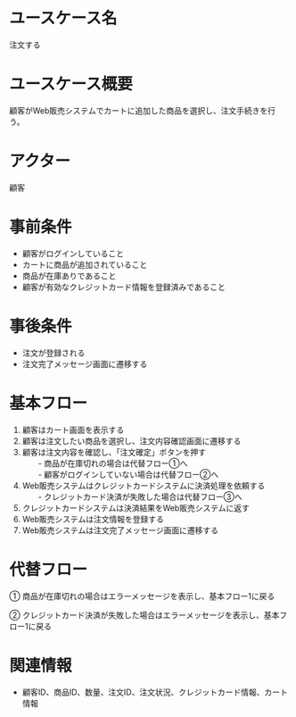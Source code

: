 # ユースケース名
注文する

# ユースケース概要
顧客がWeb販売システムでカートに追加した商品を選択し、注文手続きを行う。

# アクター
顧客

# 事前条件
- 顧客がログインしていること
- カートに商品が追加されていること
- 商品が在庫ありであること
- 顧客が有効なクレジットカード情報を登録済みであること

# 事後条件
- 注文が登録される
- 注文完了メッセージ画面に遷移する

# 基本フロー
1. 顧客はカート画面を表示する
2. 顧客は注文したい商品を選択し、注文内容確認画面に遷移する
3. 顧客は注文内容を確認し、「注文確定」ボタンを押す  
　　- 商品が在庫切れの場合は代替フロー①へ  
　　- 顧客がログインしていない場合は代替フロー②へ
4. Web販売システムはクレジットカードシステムに決済処理を依頼する  
　　- クレジットカード決済が失敗した場合は代替フロー③へ
5. クレジットカードシステムは決済結果をWeb販売システムに返す
6. Web販売システムは注文情報を登録する
7. Web販売システムは注文完了メッセージ画面に遷移する

# 代替フロー
① 商品が在庫切れの場合はエラーメッセージを表示し、基本フロー1に戻る

② クレジットカード決済が失敗した場合はエラーメッセージを表示し、基本フロー1に戻る

# 関連情報
- 顧客ID、商品ID、数量、注文ID、注文状況、クレジットカード情報、カート情報